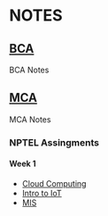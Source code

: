 # NOTES

## [BCA](./BCA)

BCA Notes

## [MCA](./MCA)

MCA Notes

### NPTEL Assingments

#### Week 1
- [Cloud Computing](MCA/NPTEL/cloud_computing/assingment.md)
- [Intro to IoT](MCA/NPTEL/intro2iot/assingment.md)
- [MIS](MCA/NPTEL/mis/assingment.md)